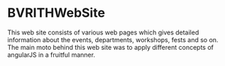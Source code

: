 # BVRITHWebSite
This web site consists of various web pages which gives detailed information about the events, departments, workshops, fests and so on. The main moto behind this web site was to apply different concepts of angularJS in a fruitful manner. 
